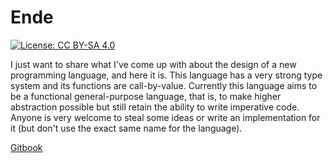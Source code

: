 # Ende

[![License: CC BY-SA 4.0](https://licensebuttons.net/l/by-sa/4.0/80x15.png)](http://creativecommons.org/licenses/by-sa/4.0/)

I just want to share what I've come up with about the design of a new programming language, and here it is.
This language has a very strong type system and its functions are call-by-value.
Currently this language aims to be a functional general-purpose language, that is, to make higher abstraction possible but still retain the ability to write imperative code.
Anyone is very welcome to steal some ideas or write an implementation for it (but don't use the exact same name for the language).

[Gitbook](https://www.gitbook.com/book/andyshiue/ende-the-programming-language/details)
